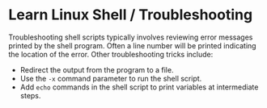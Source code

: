 # Learn Linux Shell / Troubleshooting #

Troubleshooting shell scripts typically involves reviewing error messages printed by the shell program.
Often a line number will be printed indicating the location of the error.
Other troubleshooting tricks include:

* Redirect the output from the program to a file.
* Use the `-x` command parameter to run the shell script.
* Add `echo` commands in the shell script to print variables at intermediate steps.
